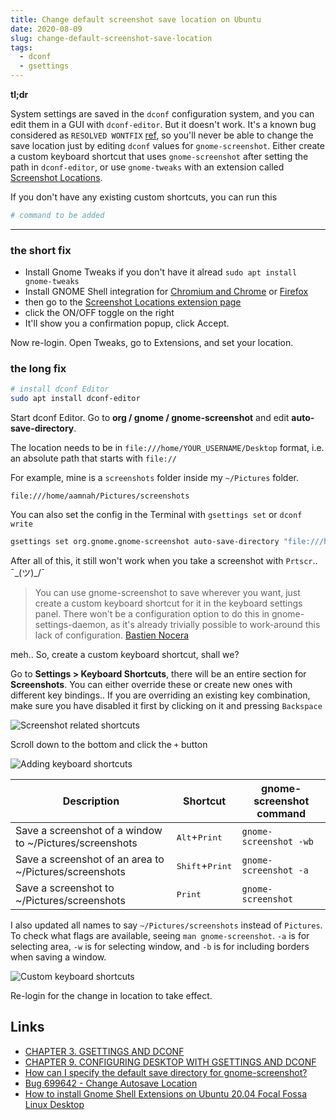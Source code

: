 ```yaml
---
title: Change default screenshot save location on Ubuntu
date: 2020-08-09
slug: change-default-screenshot-save-location
tags:
  - dconf
  - gsettings
---
```


**tl;dr**

System settings are saved in the `dconf` configuration system, and you can edit them in a GUI with `dconf-editor`. But it doesn't work. It's a known bug considered as `RESOLVED WONTFIX` [ref](https://bugzilla.gnome.org/show_bug.cgi?id=699642), so you'll never be able to change the save location just by editing `dconf` values for `gnome-screenshot`. Either create a custom keyboard shortcut that uses `gnome-screenshot` after setting the path in `dconf-editor`, or use `gnome-tweaks` with an extension called [Screenshot Locations](https://extensions.gnome.org/extension/1179/screenshot-locations/).

If you don't have any existing custom shortcuts, you can run this

```bash
# command to be added
```

---

### the short fix

- Install Gnome Tweaks if you don't have it alread `sudo apt install gnome-tweaks`
- Install GNOME Shell integration for [Chromium and Chrome](https://chrome.google.com/webstore/detail/gnome-shell-integration/gphhapmejobijbbhgpjhcjognlahblep?hl=en) or [Firefox](https://addons.mozilla.org/en-US/firefox/addon/gnome-shell-integration/)
- then go to the [Screenshot Locations extension page](https://extensions.gnome.org/extension/1179/screenshot-locations/)
- click the ON/OFF toggle on the right
- It'll show you a confirmation popup, click Accept.

Now re-login. Open Tweaks, go to Extensions, and set your location.

### the long fix

```bash
# install dconf Editor
sudo apt install dconf-editor
```

Start dconf Editor. Go to **org / gnome / gnome-screenshot** and edit **auto-save-directory**.

The location needs to be in `file:///home/YOUR_USERNAME/Desktop` format, i.e. an absolute path that starts with `file://`

For example, mine is a `screenshots` folder inside my `~/Pictures` folder.

```
file:///home/aamnah/Pictures/screenshots
```

You can also set the config in the Terminal with `gsettings set` or `dconf write`

```bash
gsettings set org.gnome.gnome-screenshot auto-save-directory "file:///home/${USER}/Downloads/"
```

After all of this, it still won't work when you take a screenshot with `Prtscr`.. ¯\_(ツ)\_/¯

> You can use gnome-screenshot to save wherever you want, just create a custom keyboard shortcut for it in the keyboard settings panel.
> There won't be a configuration option to do this in gnome-settings-daemon, as it's already trivially possible to work-around this lack of configuration.
> [Bastien Nocera](https://bugzilla.gnome.org/show_bug.cgi?id=699642#c17)

meh.. So, create a custom keyboard shortcut, shall we?

Go to **Settings > Keyboard Shortcuts**, there will be an entire section for **Screenshots**. You can either override these or create new ones with different key bindings.. If you are overriding an existing key combination, make sure you have disabled it first by clicking on it and pressing `Backspace`

![Screenshot related shortcuts](../images/screenshots_related_shortcuts.png)

Scroll down to the bottom and click the `+` button

![Adding keyboard shortcuts](../images/add_keyboard_shortcut.png)

| Description                                             | Shortcut                          | gnome-screenshot command |
| ------------------------------------------------------- | --------------------------------- | ------------------------ |
| Save a screenshot of a window to ~/Pictures/screenshots | <kbd>Alt</kbd>+<kbd>Print</kbd>   | `gnome-screenshot -wb`   |
| Save a screenshot of an area to ~/Pictures/screenshots  | <kbd>Shift</kbd>+<kbd>Print</kbd> | `gnome-screenshot -a`    |
| Save a screenshot to ~/Pictures/screenshots             | <kbd>Print</kbd>                  | `gnome-screenshot`       |

I also updated all names to say `~/Pictures/screenshots` instead of `Pictures`. To check what flags are available, seeing `man gnome-screenshot`. `-a` is for selecting area, `-w` is for selecting window, and `-b` is for including borders when saving a window.

![Custom keyboard shortcuts](../images/custom_shortcuts.png)

Re-login for the change in location to take effect.

## Links

- [CHAPTER 3. GSETTINGS AND DCONF](https://access.redhat.com/documentation/en-us/red_hat_enterprise_linux/7/html/desktop_migration_and_administration_guide/gsettings-dconf)
- [CHAPTER 9. CONFIGURING DESKTOP WITH GSETTINGS AND DCONF](https://access.redhat.com/documentation/en-us/red_hat_enterprise_linux/7/html/desktop_migration_and_administration_guide/configuration-overview-gsettings-dconf)
- [How can I specify the default save directory for gnome-screenshot?](https://askubuntu.com/questions/114429/how-can-i-specify-the-default-save-directory-for-gnome-screenshot)
- [Bug 699642 - Change Autosave Location](https://bugzilla.gnome.org/show_bug.cgi?id=699642)
- [How to install Gnome Shell Extensions on Ubuntu 20.04 Focal Fossa Linux Desktop](https://linuxconfig.org/how-to-install-gnome-shell-extensions-on-ubuntu-20-04-focal-fossa-linux-desktop)
